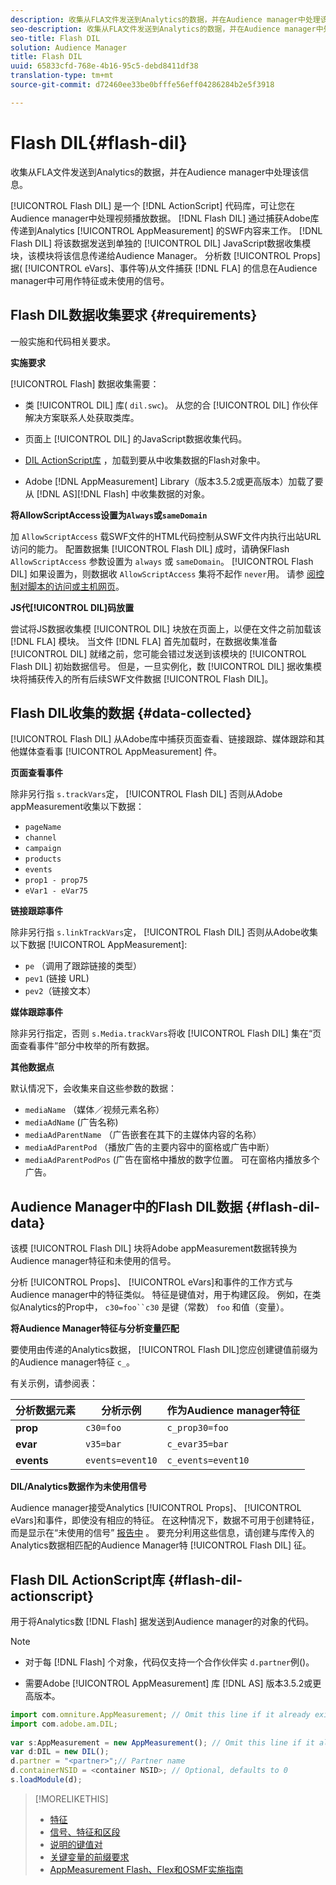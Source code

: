 ```yaml
---
description: 收集从FLA文件发送到Analytics的数据，并在Audience manager中处理该信息。
seo-description: 收集从FLA文件发送到Analytics的数据，并在Audience manager中处理该信息。
seo-title: Flash DIL
solution: Audience Manager
title: Flash DIL
uuid: 65833cfd-768e-4b16-95c5-debd8411df38
translation-type: tm+mt
source-git-commit: d72460ee33be0bfffe56eff04286284b2e5f3918

---
```



# Flash DIL{#flash-dil}

收集从FLA文件发送到Analytics的数据，并在Audience manager中处理该信息。

<!-- 

c_flash_dil_toc.xml

 -->

[!UICONTROL Flash DIL] 是一个 [!DNL ActionScript] 代码库，可让您在Audience manager中处理视频播放数据。 [!DNL Flash DIL] 通过捕获Adobe库传递到Analytics [!UICONTROL AppMeasurement] 的SWF内容来工作。 [!DNL Flash DIL] 将该数据发送到单独的 [!UICONTROL DIL] JavaScript数据收集模块，该模块将该信息传递给Audience Manager。 分析数 [!UICONTROL Props]据( [!UICONTROL eVars]、事件等)从文件捕获 [!DNL FLA] 的信息在Audience manager中可用作特征或未使用的信号。

## Flash DIL数据收集要求 {#requirements}

一般实施和代码相关要求。

<!-- 

c_flash_dil_intro.xml

 -->

**实施要求**

[!UICONTROL Flash] 数据收集需要：

* 类 [!UICONTROL DIL] 库( `dil.swc`)。 从您的合 [!UICONTROL DIL] 作伙伴解决方案联系人处获取类库。

* 页面上 [!UICONTROL DIL] 的JavaScript数据收集代码。
* [DIL ActionScript库](../dil/dil-flash.md#flash-dil-actionscript) ，加载到要从中收集数据的Flash对象中。
* Adobe [!DNL AppMeasurement] Library（版本3.5.2或更高版本）加载了要从 [!DNL AS][!DNL Flash] 中收集数据的对象。

**将AllowScriptAccess设置为`Always`或`sameDomain`**

加 `AllowScriptAccess` 载SWF文件的HTML代码控制从SWF文件内执行出站URL访问的能力。 配置数据集 [!UICONTROL Flash DIL] 成时，请确保Flash `AllowScriptAccess` 参数设置为 `always` 或 `sameDomain`。 [!UICONTROL Flash DIL] 如果设置为，则数据收 `AllowScriptAccess` 集将不起作 `never`用。 请参 [阅控制对脚本的访问或主机网页](https://helpx.adobe.com/flash/kb/control-access-scripts-host-web.html)。

**JS代[!UICONTROL DIL]码放置**

尝试将JS数据收集模 [!UICONTROL DIL] 块放在页面上，以便在文件之前加载该 [!DNL FLA] 模块。 当文件 [!DNL FLA] 首先加载时，在数据收集准备 [!UICONTROL DIL] 就绪之前，您可能会错过发送到该模块的 [!UICONTROL Flash DIL] 初始数据信号。 但是，一旦实例化，数 [!UICONTROL DIL] 据收集模块将捕获传入的所有后续SWF文件数据 [!UICONTROL Flash DIL]。

## Flash DIL收集的数据 {#data-collected}

[!UICONTROL Flash DIL] 从Adobe库中捕获页面查看、链接跟踪、媒体跟踪和其他媒体查看事 [!UICONTROL AppMeasurement] 件。

<!-- 

r_flash_dil_data_collected.xml

 -->

**页面查看事件**

除非另行指 `s.trackVars`定， [!UICONTROL Flash DIL] 否则从Adobe appMeasurement收集以下数据：

* `pageName`
* `channel`
* `campaign`
* `products`
* `events`
* `prop1 - prop75`
* `eVar1 - eVar75`

**链接跟踪事件**

除非另行指 `s.linkTrackVars`定， [!UICONTROL Flash DIL] 否则从Adobe收集以下数据 [!UICONTROL AppMeasurement]:

* `pe` （调用了跟踪链接的类型）
* `pev1` (链接 URL)
* `pev2`（链接文本）

**媒体跟踪事件**

除非另行指定，否则 `s.Media.trackVars`将收 [!UICONTROL Flash DIL] 集在“页面查看事件”部分中枚举的所有数据。

**其他数据点**

默认情况下，会收集来自这些参数的数据：

* `mediaName` （媒体／视频元素名称）
* `mediaAdName` (广告名称)
* `mediaAdParentName` （广告嵌套在其下的主媒体内容的名称）
* `mediaAdParentPod` （播放广告的主要内容中的窗格或广告中断）
* `mediaAdParentPodPos` (广告在窗格中播放的数字位置。 可在窗格内播放多个广告。

## Audience Manager中的Flash DIL数据 {#flash-dil-data}

该模 [!UICONTROL Flash DIL] 块将Adobe appMeasurement数据转换为Audience manager特征和未使用的信号。

<!-- 

c_flash_dil_in_aam.xml

 -->

分析 [!UICONTROL Props]、 [!UICONTROL eVars]和事件的工作方式与Audience manager中的特征类似。 特征是键值对，用于构建区段。 例如，在类似Analytics的Prop中， `c30=foo``c30` 是键（常数） `foo` 和值（变量）。

**将Audience Manager特征与分析变量匹配**

要使用由传递的Analytics数据， [!UICONTROL Flash DIL]您应创建键值前缀为的Audience manager特征 `c_`。

有关示例，请参阅表：

| 分析数据元素 | 分析示例 | 作为Audience manager特征 |
|---|---|---|
| **prop** | `c30=foo` | `c_prop30=foo` |
| **evar** | `v35=bar` | `c_evar35=bar` |
| **events** | `events=event10` | `c_events=event10` |

**DIL/Analytics数据作为未使用信号**

Audience manager接受Analytics [!UICONTROL Props]、 [!UICONTROL eVars]和事件，即使没有相应的特征。 在这种情况下，数据不可用于创建特征，而是显示在“未使用的信号” [报告中](../reporting/dynamic-reports/unused-signals.md) 。 要充分利用这些信息，请创建与库传入的Analytics数据相匹配的Audience Manager特 [!UICONTROL Flash DIL] 征。

## Flash DIL ActionScript库 {#flash-dil-actionscript}

用于将Analytics数 [!DNL Flash] 据发送到Audience manager的对象的代码。

<!-- 

r_flash_dil_actionscript.xml

 -->

>[!NOTE]
>
>* 对于每 [!DNL Flash] 个对象，代码仅支持一个合作伙伴实 `d.partner`例()。
   >
   >
* 需要Adobe [!UICONTROL AppMeasurement] 库 [!DNL AS] 版本3.5.2或更高版本。


```js
import com.omniture.AppMeasurement; // Omit this line if it already exists in the code 
import com.adobe.am.DIL; 
  
var s:AppMeasurement = new AppMeasurement(); // Omit this line if it already exists in the code 
var d:DIL = new DIL(); 
d.partner = "<partner>";// Partner name 
d.containerNSID = <container NSID>; // Optional, defaults to 0 
s.loadModule(d);
```

>[!MORELIKETHIS]
>
>* [特征](../features/traits/trait-details-page.md)
>* [信号、特征和区段](../reference/signal-trait-segment.md)
>* [说明的键值对](../reference/key-value-pairs-explained.md)
>* [关键变量的前缀要求](../features/traits/trait-variable-prefixes.md)
>* [AppMeasurement Flash、Flex和OSMF实施指南](https://marketing.adobe.com/resources/help/en_US/sc/appmeasurement/flash/)

